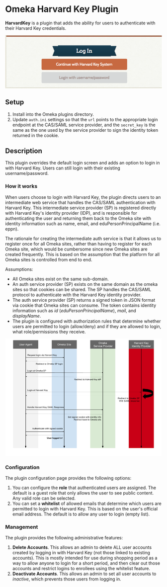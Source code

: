 # Omeka Harvard Key Plugin

**HarvardKey** is a plugin that adds the ability for users to authenticate with their Harvard Key credentials.

![Login Screen](https://raw.githubusercontent.com/Harvard-ATG/omeka-plugin-HarvardKey/master/doc/loginscreen.png "Login Screen")

## Setup

1. Install into the Omeka plugins directory. 
2. Update `auth.ini` settings so that the `url` points to the appropriate login endpoint at the CAS/SAML service provider, and the `secret_key` is the same as the one used by the service provider to sign the identity token returned in the cookie.

## Description

This plugin overrides the default login screen and adds an option to login in with Harvard Key. Users can still login with their existing username/password. 

### How it works

When users choose to login with Harvard Key, the plugin directs users to an intermediate web service that handles the CAS/SAML authentication with Harvard Key. This intermediate service provider (SP) is registered directly with Harvard Key's identity provider (IDP), and is responsible for authenticating the user and returning them back to the Omeka site with identity information such as name, email, and eduPersonPrincipalName (i.e. eppn).

The rationale for creating the intermediate auth service is that it allows us to register once for all Omeka sites, rather than having to register for each Omeka site, which would be cumbersome since new Omeka sites are created frequently. This is based on the assumption that the platform for all Omeka sites is controlled from end to end. 

Assumptions:

- All Omeka sites exist on the same sub-domain.
- An auth service provider (SP) exists on the same domain as the omeka sites so that cookies can be shared. The SP handles the CAS/SAML protocol to authenticate with the Harvard Key identity provider.
- The auth service provider (SP) returns a signed token in JSON format via cookie that Omeka sites can consume. The token contains identity information such as _id_ (_eduPersonPrincipalName_), _mail_, and _displayName_. 
- The plugin is configured with authorization rules that determine whether users are permitted to login (allow/deny) and if they are allowed to login, what role/permissions they receive.

![Diagram](https://raw.githubusercontent.com/Harvard-ATG/omeka-plugin-HarvardKey/master/doc/diagram.png "Diagram")

### Configuration

The plugin configuration page provides the following options:

1. You can configure the **role** that authenticated users are assigned. The default is a guest role that only allows the user to see public content. Any valid role can be selected.
2. You can set a **whitelist** of allowed emails that determine which users are permitted to login with Harvard Key. This is based on the user's official email address. The default is to allow any user to login (empty list). 

### Management

The plugin provides the following administrative features:

1. **Delete Accounts**. This allows an admin to delete ALL user accounts created by logging in with Harvard Key (not those linked to existing accounts). This is mostly intended for use during shopping period as a way to allow anyone to login for a short period, and then clear out those accounts and restrict logins to enrollees using the whitelist feature.
2. **Deactivate Accounts**. This allows an admin to set all user accounts to _inactive_, which prevents those users from logging in.
